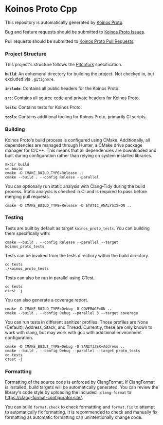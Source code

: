 # Koinos Proto Cpp

This repository is automatically generated by [Koinos Proto](https://github.com/koinos/koinos-proto).

Bug and feature requests should be submitted to [Koinos Proto Issues](https://github.com/koinos/koinos-proto/issues).

Pull requests should be submitted to [Koinos Proto Pull Requests](https://github.com/koinos/koinos-proto/pulls).

### Project Structure

This project's structure follows the [Pitchfork](https://api.csswg.org/bikeshed/?force=1&url=https://raw.githubusercontent.com/vector-of-bool/pitchfork/develop/data/spec.bs) specification.

**`build`**: An ephemeral directory for building the project. Not checked in, but excluded via `.gitignore`.

**`include`**: Contains all public headers for the Koinos Proto.

**`src`**: Contains all source code and private headers for Koinos Proto.

**`tests`**: Contains tests for Koinos Proto.

**`tools`**: Contains additional tooling for Koinos Proto, primarily CI scripts.

### Building

Koinos Proto's build process is configured using CMake. Additionally, all dependencies are managed through Hunter, a CMake drive package manager for C/C++. This means that all dependencies are downloaded and built during configuration rather than relying on system installed libraries.

```
mkdir build
cd build
cmake -D CMAKE_BUILD_TYPE=Release ..
cmake --build . --config Release --parallel
```

You can optionally run static analysis with Clang-Tidy during the build process. Static analysis is checked in CI and is required to pass before merging pull requests.

```
cmake -D CMAKE_BUILD_TYPE=Release -D STATIC_ANALYSIS=ON ..
```

### Testing

Tests are built by default as target `koinos_proto_tests`. You can building them specifically with:

```
cmake --build . --config Release --parallel --target koinos_proto_tests
```

Tests can be invoked from the tests directiory within the build directory.

```
cd tests
./koinos_proto_tests
```

Tests can also be ran in parallel using CTest.

```
cd tests
ctest -j
```

You can also generate a coverage report.

```
cmake -D CMAKE_BUILD_TYPE=Debug -D COVERAGE=ON ..
cmake --build . --config Debug --parallel 3 --target coverage
```

You can run tests in different sanitizer profiles. Those profiles are None (Default), Address, Stack, and Thread. Currently, these are only known to work with clang, but may work with gcc with additional environment configuration.

```
cmake -D CMAKE_BUILT_TYPE=Debug -D SANITIZER=Address ..
cmake --build . --config Debug --parallel --target proto_tests
cd tests
ctest -j
```

### Formatting

Formatting of the source code is enforced by ClangFormat. If ClangFormat is installed, build targets will be automatically generated. You can review the library's code style by uploading the included `.clang-format` to https://clang-format-configurator.site/.

You can build `format.check` to check formattting and `format.fix` to attempt to automatically fix formatting. It is recommended to check and manually fix formatting as automatic formatting can unintentionally change code.
